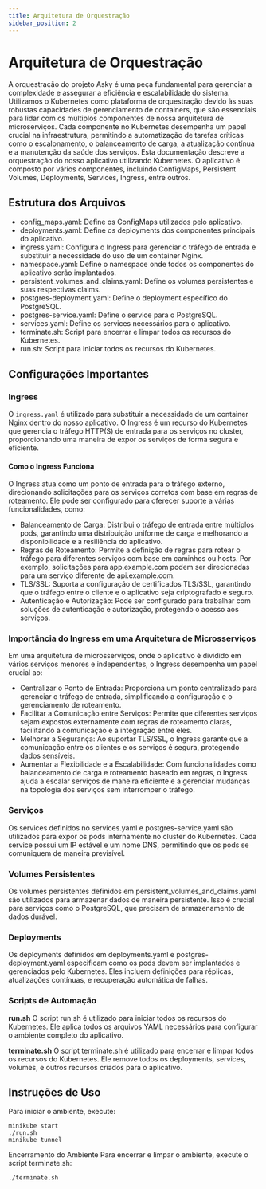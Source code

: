 ```yaml
---
title: Arquitetura de Orquestração
sidebar_position: 2
---
```


# Arquitetura de Orquestração
A orquestração do projeto Asky é uma peça fundamental para gerenciar a complexidade e assegurar a eficiência e escalabilidade do sistema. Utilizamos o Kubernetes como plataforma de orquestração devido às suas robustas capacidades de gerenciamento de containers, que são essenciais para lidar com os múltiplos componentes de nossa arquitetura de microserviços. Cada componente no Kubernetes desempenha um papel crucial na infraestrutura, permitindo a automatização de tarefas críticas como o escalonamento, o balanceamento de carga, a atualização contínua e a manutenção da saúde dos serviços.
Esta documentação descreve a orquestração do nosso aplicativo utilizando Kubernetes. O aplicativo é composto por vários componentes, incluindo ConfigMaps, Persistent Volumes, Deployments, Services, Ingress, entre outros.

## Estrutura dos Arquivos
- config_maps.yaml: Define os ConfigMaps utilizados pelo aplicativo.
- deployments.yaml: Define os deployments dos componentes principais do aplicativo.
- ingress.yaml: Configura o Ingress para gerenciar o tráfego de entrada e substituir a necessidade do uso de um container Nginx.
- namespace.yaml: Define o namespace onde todos os componentes do aplicativo serão implantados.
- persistent_volumes_and_claims.yaml: Define os volumes persistentes e suas respectivas claims.
- postgres-deployment.yaml: Define o deployment específico do PostgreSQL.
- postgres-service.yaml: Define o service para o PostgreSQL.
- services.yaml: Define os services necessários para o aplicativo.
- terminate.sh: Script para encerrar e limpar todos os recursos do Kubernetes.
- run.sh: Script para iniciar todos os recursos do Kubernetes.

## Configurações Importantes
### Ingress
O `ingress.yaml` é utilizado para substituir a necessidade de um container Nginx dentro do nosso aplicativo. O Ingress é um recurso do Kubernetes que gerencia o tráfego HTTP(S) de entrada para os serviços no cluster, proporcionando uma maneira de expor os serviços de forma segura e eficiente.

#### Como o Ingress Funciona
O Ingress atua como um ponto de entrada para o tráfego externo, direcionando solicitações para os serviços corretos com base em regras de roteamento. Ele pode ser configurado para oferecer suporte a várias funcionalidades, como:

- Balanceamento de Carga: Distribui o tráfego de entrada entre múltiplos pods, garantindo uma distribuição uniforme de carga e melhorando a disponibilidade e a resiliência do aplicativo.
- Regras de Roteamento: Permite a definição de regras para rotear o tráfego para diferentes serviços com base em caminhos ou hosts. Por exemplo, solicitações para app.example.com podem ser direcionadas para um serviço diferente de api.example.com.
- TLS/SSL: Suporta a configuração de certificados TLS/SSL, garantindo que o tráfego entre o cliente e o aplicativo seja criptografado e seguro.
- Autenticação e Autorização: Pode ser configurado para trabalhar com soluções de autenticação e autorização, protegendo o acesso aos serviços.

### Importância do Ingress em uma Arquitetura de Microsserviços
Em uma arquitetura de microsserviços, onde o aplicativo é dividido em vários serviços menores e independentes, o Ingress desempenha um papel crucial ao:

- Centralizar o Ponto de Entrada: Proporciona um ponto centralizado para gerenciar o tráfego de entrada, simplificando a configuração e o gerenciamento de roteamento.
- Facilitar a Comunicação entre Serviços: Permite que diferentes serviços sejam expostos externamente com regras de roteamento claras, facilitando a comunicação e a integração entre eles.
- Melhorar a Segurança: Ao suportar TLS/SSL, o Ingress garante que a comunicação entre os clientes e os serviços é segura, protegendo dados sensíveis.
- Aumentar a Flexibilidade e a Escalabilidade: Com funcionalidades como balanceamento de carga e roteamento baseado em regras, o Ingress ajuda a escalar serviços de maneira eficiente e a gerenciar mudanças na topologia dos serviços sem interromper o tráfego.

### Serviços
Os services definidos no services.yaml e postgres-service.yaml são utilizados para expor os pods internamente no cluster do Kubernetes. Cada service possui um IP estável e um nome DNS, permitindo que os pods se comuniquem de maneira previsível.

### Volumes Persistentes
Os volumes persistentes definidos em persistent_volumes_and_claims.yaml são utilizados para armazenar dados de maneira persistente. Isso é crucial para serviços como o PostgreSQL, que precisam de armazenamento de dados durável.

### Deployments
Os deployments definidos em deployments.yaml e postgres-deployment.yaml especificam como os pods devem ser implantados e gerenciados pelo Kubernetes. Eles incluem definições para réplicas, atualizações contínuas, e recuperação automática de falhas.

### Scripts de Automação
**run.sh**
O script run.sh é utilizado para iniciar todos os recursos do Kubernetes. Ele aplica todos os arquivos YAML necessários para configurar o ambiente completo do aplicativo.

**terminate.sh**
O script terminate.sh é utilizado para encerrar e limpar todos os recursos do Kubernetes. Ele remove todos os deployments, services, volumes, e outros recursos criados para o aplicativo.

## Instruções de Uso

Para iniciar o ambiente, execute:

```
minikube start
./run.sh
minikube tunnel
```
Encerramento do Ambiente
Para encerrar e limpar o ambiente, execute o script terminate.sh:

```
./terminate.sh
```